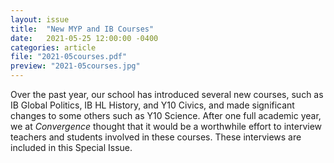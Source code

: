 ```yaml
---
layout: issue
title:  "New MYP and IB Courses"
date:   2021-05-25 12:00:00 -0400
categories: article
file: "2021-05courses.pdf"
preview: "2021-05courses.jpg"
---
```


Over the past year, our school has introduced several new courses, such as IB Global Politics, IB HL History, and Y10 Civics, and made significant changes to some others such as Y10 Science. After one full academic year, we at *Convergence* thought that it would be a worthwhile effort to interview teachers and students involved in these courses. These interviews are included in this Special Issue.